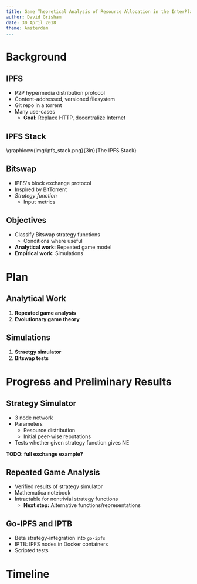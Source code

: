 ```yaml
---
title: Game Theoretical Analysis of Resource Allocation in the InterPlanetary File System
author: David Grisham
date: 30 April 2018
theme: Amsterdam
...
```


Background
==========

IPFS
----

-   P2P hypermedia distribution protocol
-   Content-addressed, versioned filesystem
-   Git repo in a torrent
-   Many use-cases
    -   **Goal:** Replace HTTP, decentralize Internet

IPFS Stack
----------

\graphiccw{img/ipfs_stack.png}{3in}{The IPFS Stack}

Bitswap
-------

-   IPFS's block exchange protocol
-   Inspired by BitTorrent
-   *Strategy function*
    -   Input metrics

Objectives
----------

-   Classify Bitswap strategy functions
    -   Conditions where useful
-   **Analytical work:** Repeated game model
-   **Empirical work:** Simulations

Plan
====

Analytical Work
---------------

1.  **Repeated game analysis**
2.  **Evolutionary game theory**

Simulations
-----------

1.  **Straetgy simulator**
2.  **Bitswap tests**

Progress and Preliminary Results
================================

Strategy Simulator
------------------

-   3 node network
-   Parameters
    -   Resource distribution
    -   Initial peer-wise reputations
-   Tests whether given strategy function gives NE

**TODO: full exchange example?**

Repeated Game Analysis
----------------------

-   Verified results of strategy simulator
-   Mathematica notebook
-   Intractable for nontrivial strategy functions
    -   **Next step:** Alternative functions/representations

Go-IPFS and IPTB
----------------

-   Beta strategy-integration into `go-ipfs`
-   IPTB: IPFS nodes in Docker containers
-   Scripted tests

Timeline
========


